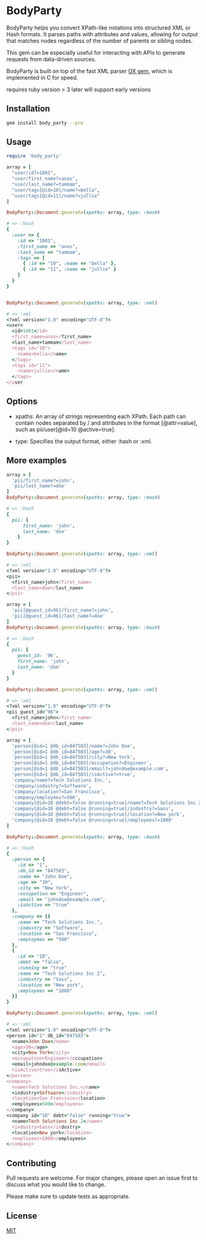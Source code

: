 # BodyParty
BodyParty helps you convert XPath-like notations into structured XML or Hash formats. It parses paths with attributes and values, allowing for output that matches nodes regardless of the number of parents or sibling nodes.

This gem can be especially useful for interacting with APIs to generate requests from data-driven sources.

BodyParty is built on top of the fast XML parser [OX gem](https://github.com/ohler55/ox), which is implemented in C for speed.

requires ruby version > 3 later will support early versions

## Installation

```bash
gem install body_party --pre
```

## Usage

```ruby
require 'body_party'

array = [
  "user/id?=1001",
  "user/first_name?=anas",
  "user/last_name?=tammam",
  "user/tags[@id=10]/name?=bella",
  "user/tags[@id=11]/name?=jullie"
]

BodyParty::Document.generate(xpaths: array, type: :hash)

# => :hash
{
  :user => {
    :id => "1001",
    :first_name => "anas",
    :last_name => "tammam",
    :tags => [
      { :id => "10", :name => "bella" },
      { :id => "11", :name => "jullie" }
    ]
  }
}


BodyParty::Document.generate(xpaths: array, type: :xml)

# => :xml
<?xml version="1.0" encoding="UTF-8"?>
<user>
  <id>1001</id>
  <first_name>anas</first_name>
  <last_name>tammam</last_name>
  <tags id="10">
    <name>bella</name>
  </tags>
  <tags id="11">
    <name>jullie</name>
  </tags>
</user
```

## Options
- xpaths: An array of strings representing each XPath. Each path can contain nodes separated by / and attributes in the format [@attr=value], such as pii/user[@id=10 @active=true].

- type: Specifies the output format, either :hash or :xml.

## More examples

```ruby
array = [
  'pii/first_name?=john',
  'pii/last_name?=doe'
]
BodyParty::Document.generate(xpaths: array, type: :hash)

# => :hash
{
  pii: {
      first_name: 'john',
      last_name: 'doe'
    }
}

BodyParty::Document.generate(xpaths: array, type: :xml)

# => :xml
<?xml version="1.0" encoding="UTF-8"?>
<pii>
  <first_name>john</first_name>
  <last_name>doe</last_name>
</pii>
```

```ruby
array = [
  'pii[@guest_id=96]/first_name?=john',
  'pii[@guest_id=96]/last_name?=doe'
]
BodyParty::Document.generate(xpaths: array, type: :hash)

# => :hash
{
  pii: {
    guest_id: '96',
    first_name: 'john',
    last_name: 'doe'
  }
}

BodyParty::Document.generate(xpaths: array, type: :xml)

# => :xml
<?xml version="1.0" encoding="UTF-8"?>
<pii guest_id="96">
  <first_name>john</first_name>
  <last_name>doe</last_name>
</pii>
```

```ruby
array = [
  'person[@id=1 @db_id=847503]/name?=John Doe',
  'person[@id=1 @db_id=847503]/age?=30',
  'person[@id=1 @db_id=847503]/city?=New York',
  'person[@id=1 @db_id=847503]/occupation?=Engineer',
  'person[@id=1 @db_id=847503]/email?=johndoe@example.com',
  'person[@id=1 @db_id=847503]/isActive?=true',
  'company/name?=Tech Solutions Inc.',
  'company/industry?=Software',
  'company/location?=San Francisco',
  'company/employees?=500',
  'company[@id=10 @debt=false @running=true]/name?=Tech Solutions Inc 2',
  'company[@id=10 @debt=false @running=true]/industry?=Sass',
  'company[@id=10 @debt=false @running=true]/location?=New york',
  'company[@id=10 @debt=false @running=true]/employees?=1000'
]

BodyParty::Document.generate(xpaths: array, type: :hash)

# => :hash
{
  :person => {
    :id => "1",
    :db_id => "847503",
    :name => "John Doe",
    :age => "30",
    :city => "New York",
    :occupation => "Engineer",
    :email => "johndoe@example.com",
    :isActive => "true"
  },
  :company => [{
    :name => "Tech Solutions Inc.",
    :industry => "Software",
    :location => "San Francisco",
    :employees => "500"
  },
  {
    :id => "10",
    :debt => "false",
    :running => "true"
    :name => "Tech Solutions Inc 2",
    :industry => "Sass",
    :location => "New york",
    :employees => "1000"
  }]
}

BodyParty::Document.generate(xpaths: array, type: :xml)

# => :xml
<?xml version="1.0" encoding="UTF-8"?>
<person id="1" db_id="847503">
  <name>John Doe</name>
  <age>30</age>
  <city>New York</city>
  <occupation>Engineer</occupation>
  <email>johndoe@example.com</email>
  <isActive>true</isActive>
</person>
<company>
  <name>Tech Solutions Inc.</name>
  <industry>Software</industry>
  <location>San Francisco</location>
  <employees>500</employees>
</company>
<company id="10" debt="false" running="true">
  <name>Tech Solutions Inc 2</name>
  <industry>Sass</industry>
  <location>New york</location>
  <employees>1000</employees>
</company>
```

## Contributing

Pull requests are welcome. For major changes, please open an issue first
to discuss what you would like to change.

Please make sure to update tests as appropriate.

## License

[MIT](https://choosealicense.com/licenses/mit/)
